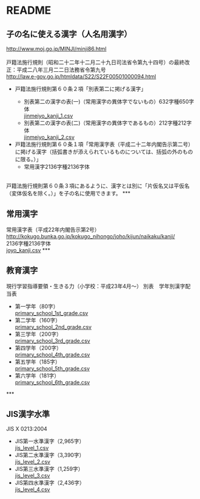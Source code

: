 
<h1>README</h1>
<h2>子の名に使える漢字（人名用漢字）</h2>
<a href="http://www.moj.go.jp/MINJI/minji86.html" target="_blank">http://www.moj.go.jp/MINJI/minji86.html</a><br><br>
戸籍法施行規則（昭和二十二年十二月二十九日司法省令第九十四号）の最終改正：平成二八年三月二二日法務省令第九号<br>
<a href="http://law.e-gov.go.jp/htmldata/S22/S22F00501000094.html" target="_blank">http://law.e-gov.go.jp/htmldata/S22/S22F00501000094.html</a>
<ul>
<li>戸籍法施行規則第６０条２項「別表第二に掲げる漢字」</li>
<ul>
<li>別表第二の漢字の表(一)（常用漢字の異体字でないもの）632字種650字体<br>
<a href="https://github.com/ynupc/scalastringcourseday7/blob/master/src/main/resources/kanji/jinmeiyo_kanji_1.csv" target="_blank">jinmeiyo_kanji_1.csv</a>
</li>
<li>別表第二の漢字の表(二)（常用漢字の異体字であるもの）212字種212字体<br>
<a href="https://github.com/ynupc/scalastringcourseday7/blob/master/src/main/resources/kanji/jinmeiyo_kanji_2.csv" target="_blank">jinmeiyo_kanji_2.csv</a>
</li>
</ul>
</li>
<li>戸籍法施行規則第６０条１項「常用漢字表（平成二十二年内閣告示第二号）に掲げる漢字（括弧書きが添えられているものについては、括弧の外のものに限る。）」<br>
<ul><li>常用漢字2136字種2136字体</li></ul></li>
</ul>
<br>
戸籍法施行規則第６０条３項にあるように、漢字とは別に「片仮名又は平仮名（変体仮名を除く。）」を子の名に使用できます。
***
<h2>常用漢字</h2>
常用漢字表（平成22年内閣告示第2号）<br>
<a href="http://kokugo.bunka.go.jp/kokugo_nihongo/joho/kijun/naikaku/kanji/" target="_blank">http://kokugo.bunka.go.jp/kokugo_nihongo/joho/kijun/naikaku/kanji/</a><br>
2136字種2136字体<br>
<a href="https://github.com/ynupc/scalastringcourseday7/blob/master/src/main/resources/kanji/joyo_kanji.csv">joyo_kanji.csv</a>
***
<h2>教育漢字</h2>
現行学習指導要領・生きる力（小学校：平成23年4月～）
別表　学年別漢字配当表
<ul>
<li>第一学年（80字）<br>
<a href="https://github.com/ynupc/scalastringcourseday7/blob/master/src/main/resources/kanji/primary_school_1st_grade.csv">primary_school_1st_grade.csv</a>
</li>
<li>第二学年（160字）<br>
<a href="https://github.com/ynupc/scalastringcourseday7/blob/master/src/main/resources/kanji/primary_school_2nd_grade.csv">primary_school_2nd_grade.csv</a>
</li>
<li>第三学年（200字）<br>
<a href="https://github.com/ynupc/scalastringcourseday7/blob/master/src/main/resources/kanji/primary_school_3rd_grade.csv">primary_school_3rd_grade.csv</a>
</li>
<li>第四学年（200字）<br>
<a href="https://github.com/ynupc/scalastringcourseday7/blob/master/src/main/resources/kanji/primary_school_4th_grade.csv">primary_school_4th_grade.csv</a>
</li>
<li>第五学年（185字）<br>
<a href="https://github.com/ynupc/scalastringcourseday7/blob/master/src/main/resources/kanji/primary_school_5th_grade.csv">primary_school_5th_grade.csv</a>
</li>
<li>第六学年（181字）<br>
<a href="https://github.com/ynupc/scalastringcourseday7/blob/master/src/main/resources/kanji/primary_school_6th_grade.csv">primary_school_6th_grade.csv</a>
</li>
</ul>
***
<h2>JIS漢字水準</h2>
JIS X 0213:2004
<ul>
<li>JIS第一水準漢字（2,965字）<br>
<a href="https://github.com/ynupc/scalastringcourseday7/blob/master/src/main/resources/kanji/jis_level_1.csv">jis_level_1.csv</a>
</li>
<li>JIS第二水準漢字（3,390字）<br>
<a href="https://github.com/ynupc/scalastringcourseday7/blob/master/src/main/resources/kanji/jis_level_2.csv">jis_level_2.csv</a>
</li>
<li>JIS第三水準漢字（1,259字）<br>
<a href="https://github.com/ynupc/scalastringcourseday7/blob/master/src/main/resources/kanji/jis_level_3.csv">jis_level_3.csv</a>
</li>
<li>JIS第四水準漢字（2,436字）<br>
<a href="https://github.com/ynupc/scalastringcourseday7/blob/master/src/main/resources/kanji/jis_level_4.csv">jis_level_4.csv</a>
</li>
</ul>
